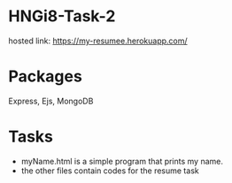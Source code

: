 # HNGi8-Task-2
hosted link: https://my-resumee.herokuapp.com/

# Packages
Express, Ejs, MongoDB

# Tasks
- myName.html is a simple program that prints my name.
- the other files contain codes for the resume task
